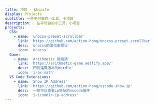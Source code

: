 ```yaml
---
title: 项目 - kkopite
display: Projects
subtitle: 一些平时做的小工具，小项目
description: 一些平时做的小工具，小项目
projects:
  CSS:
    - name: 'unocss-preset-scrollbar'
      link: 'https://github.com/action-hong/unocss-preset-scrollbar'
      desc: 'unocss的滚动条预设'
      icon: 'unocss'
  Game:
    - name: 'Arithmetic 猜猜猜'
      link: 'https://arithmetic-game.netlify.app/'
      desc: '四则运算版本的Wordle'
      icon: 'i-bx-math'
  VS Code Extensions:
    - name: 'Show IP Address'
      link: 'https://github.com/action-hong/vscode-show-ip'
      desc: '一款可以查看ip地址的vscode插件'
      icon: 'i-iconoir-ip-address'
---
```


<ListProjects :projects="frontmatter.projects"/>
